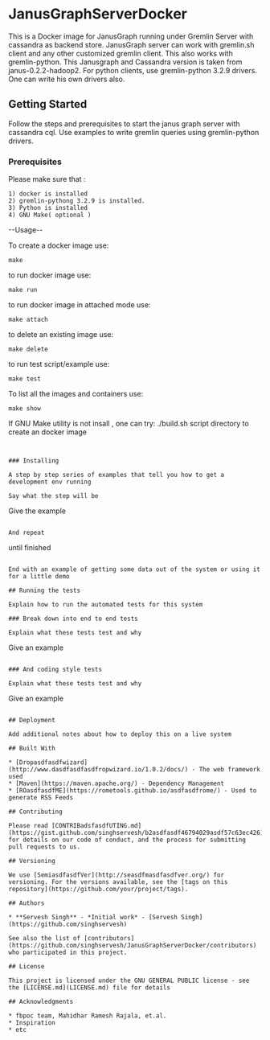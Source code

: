 # JanusGraphServerDocker

This is a Docker image for JanusGraph running under Gremlin Server with cassandra as backend store.
JanusGraph server can work with gremlin.sh client and any other customized gremlin client. This also works with gremlin-python.
This Janusgraph and Cassandra version is taken from janus-0.2.2-hadoop2.
For python clients, use gremlin-python 3.2.9 drivers. One can write his own drivers also.

## Getting Started

Follow the steps and prerequisites to start the janus graph server with cassandra cql. 
Use examples to write gremlin queries using gremlin-python drivers.

### Prerequisites
Please make sure that :
```
1) docker is installed
2) gremlin-pythong 3.2.9 is installed.
3) Python is installed 
4) GNU Make( optional )

```

--Usage--

To create a docker image use:
```
make 
```

to run docker image use:
```
make run
```

to run docker image in attached mode use:
```
make attach
```

to delete an existing image use:
```
make delete
```

to run test script/example use:
```
make test
```

To list all the images and containers use:
```
make show
```

If GNU Make utility is not insall , one can try:
./build.sh script directory to create an docker image
```


### Installing

A step by step series of examples that tell you how to get a development env running

Say what the step will be

```
Give the example
```

And repeat

```
until finished
```

End with an example of getting some data out of the system or using it for a little demo

## Running the tests

Explain how to run the automated tests for this system

### Break down into end to end tests

Explain what these tests test and why

```
Give an example
```

### And coding style tests

Explain what these tests test and why

```
Give an example
```

## Deployment

Add additional notes about how to deploy this on a live system

## Built With

* [Dropasdfasdfwizard](http://www.dasdfasdfasdfropwizard.io/1.0.2/docs/) - The web framework used
* [Maven](https://maven.apache.org/) - Dependency Management
* [ROasdfasdfME](https://rometools.github.io/asdfasdfrome/) - Used to generate RSS Feeds

## Contributing

Please read [CONTRIBadsfasdfUTING.md](https://gist.github.com/singhservesh/b2asdfasdf46794029asdf57c63ec426) for details on our code of conduct, and the process for submitting pull requests to us.

## Versioning

We use [SemiasdfasdfVer](http://seasdfmasdfasdfver.org/) for versioning. For the versions available, see the [tags on this repository](https://github.com/your/project/tags). 

## Authors

* **Servesh Singh** - *Initial work* - [Servesh Singh](https://github.com/singhservesh)

See also the list of [contributors](https://github.com/singhservesh/JanusGraphServerDocker/contributors) who participated in this project.

## License

This project is licensed under the GNU GENERAL PUBLIC license - see the [LICENSE.md](LICENSE.md) file for details

## Acknowledgments

* fbpoc team, Mahidhar Ramesh Rajala, et.al.
* Inspiration
* etc
